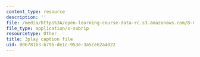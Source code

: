```yaml
---
content_type: resource
description: ''
file: /media/https%3A/open-learning-course-data-rc.s3.amazonaws.com/8-01sc-classical-mechanics-fall-2016/006781b3b79bde1c953e3a5ce62a4022_xxGA-7soXiw.srt
file_type: application/x-subrip
resourcetype: Other
title: 3play caption file
uid: 006781b3-b79b-de1c-953e-3a5ce62a4022
---
```


